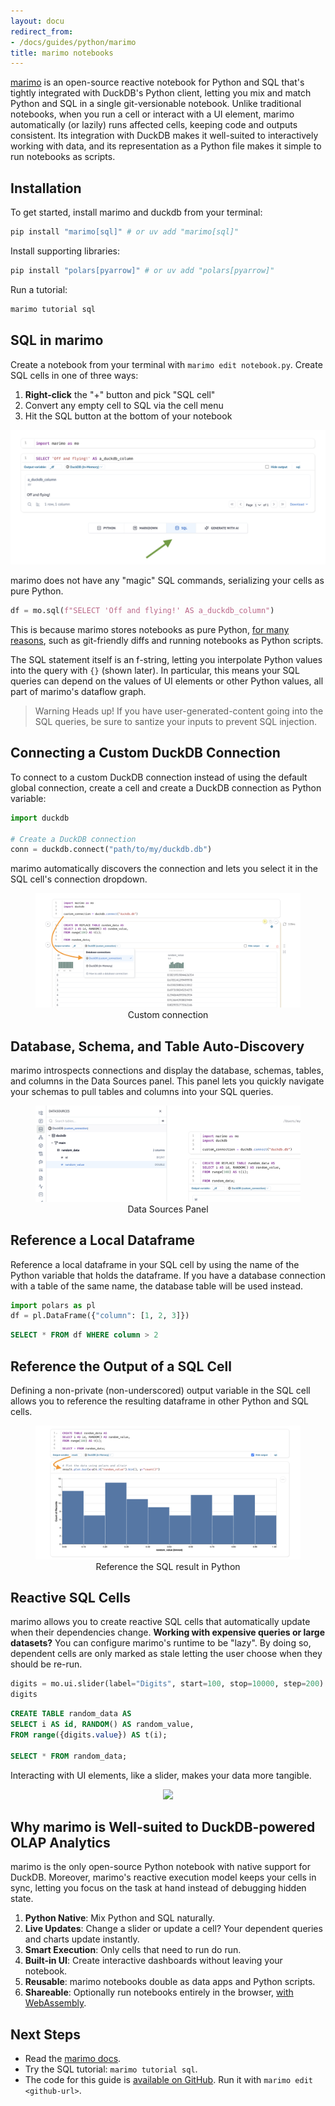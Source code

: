 ```yaml
---
layout: docu
redirect_from:
- /docs/guides/python/marimo
title: marimo notebooks
---
```


[marimo](https://github.com/marimo-team/marimo) is an open-source reactive
notebook for Python and SQL that's tightly integrated with DuckDB's Python
client, letting you mix and match Python and SQL in a single git-versionable
notebook. Unlike traditional notebooks, when you run a cell or interact with a
UI element, marimo automatically (or lazily) runs affected cells, keeping code
and outputs consistent. Its integration with DuckDB makes it well-suited to
interactively working with data, and its representation as a Python file makes
it simple to run notebooks as scripts.

## Installation

To get started, install marimo and duckdb from your terminal:

```bash
pip install "marimo[sql]" # or uv add "marimo[sql]"
```

Install supporting libraries:

```bash
pip install "polars[pyarrow]" # or uv add "polars[pyarrow]"
```

Run a tutorial:

```bash
marimo tutorial sql
```

## SQL in marimo

Create a notebook from your terminal with `marimo edit notebook.py`. Create SQL
cells in one of three ways:

1. **Right-click** the "+" button and pick "SQL cell"
2. Convert any empty cell to SQL via the cell menu
3. Hit the SQL button at the bottom of your notebook

<img src="/images/guides/marimo/marimo-sql-button.png"/>

marimo does not have any "magic" SQL commands, serializing your cells as pure Python.

```python
df = mo.sql(f"SELECT 'Off and flying!' AS a_duckdb_column")
```

This is because marimo stores notebooks as pure Python, [for many reasons](https://marimo.io/blog/python-not-json), such as git-friendly diffs and running notebooks as Python scripts.

The SQL statement itself is an f-string, letting you interpolate Python values into the query with `{}` (shown later). In particular, this means your SQL queries can depend on the values of UI elements or other Python values, all part of marimo's dataflow graph.

> Warning Heads up!
> If you have user-generated-content going into the SQL queries, be sure to santize your inputs to prevent SQL injection.

## Connecting a Custom DuckDB Connection

To connect to a custom DuckDB connection instead of using the default global connection, create a cell and create a DuckDB connection as Python variable:

```python
import duckdb

# Create a DuckDB connection
conn = duckdb.connect("path/to/my/duckdb.db")
```

marimo automatically discovers the connection and lets you select it in the SQL cell's connection dropdown.

<div align="center">
  <figure>
    <img src="/images/guides/marimo/marimo-custom-connection.png"/>
    <figcaption>Custom connection</figcaption>
  </figure>
</div>


## Database, Schema, and Table Auto-Discovery

marimo introspects connections and display the database, schemas, tables, and columns in the Data Sources panel. This panel lets you quickly navigate your schemas to pull tables and columns into your SQL queries.

<div align="center">
  <figure>
    <img src="/images/guides/marimo/marimo-datasource-discovery.png"/>
    <figcaption>Data Sources Panel</figcaption>
  </figure>
</div>


## Reference a Local Dataframe

Reference a local dataframe in your SQL cell by using the name of the
Python variable that holds the dataframe. If you have a database connection
with a table of the same name, the database table will be used instead.

```python
import polars as pl
df = pl.DataFrame({"column": [1, 2, 3]})
```

```sql
SELECT * FROM df WHERE column > 2
```

## Reference the Output of a SQL Cell

Defining a non-private (non-underscored) output variable in the SQL cell allows you to reference the resulting dataframe in other Python and SQL cells.

<div align="center">
  <figure>
    <img src="/images/guides/marimo/marimo-sql-result.png"/>
    <figcaption>Reference the SQL result in Python</figcaption>
  </figure>
</div>

## Reactive SQL Cells

marimo allows you to create reactive SQL cells that automatically update when their dependencies change. **Working with expensive queries or large datasets?** You can configure marimo's runtime to be "lazy". By doing so, dependent cells are only marked as stale letting the user choose when they should be re-run.

```python
digits = mo.ui.slider(label="Digits", start=100, stop=10000, step=200)
digits
```

```sql
CREATE TABLE random_data AS
SELECT i AS id, RANDOM() AS random_value,
FROM range({digits.value}) AS t(i);

SELECT * FROM random_data;
```

Interacting with UI elements, like a slider, makes your data more tangible.

<div align="center">
  <img src="/images/guides/marimo/marimo-reactive-sql.gif"/>
</div>


## Why marimo is Well-suited to DuckDB-powered OLAP Analytics

marimo is the only open-source Python notebook with native support for DuckDB.
Moreover, marimo's reactive execution model keeps your cells in sync, letting
you focus on the task at hand instead of debugging hidden state.

1. **Python Native**: Mix Python and SQL naturally.
2. **Live Updates**: Change a slider or update a cell? Your dependent queries and charts update instantly.
3. **Smart Execution**: Only cells that need to run do run.
4. **Built-in UI**: Create interactive dashboards without leaving your notebook.
5. **Reusable**: marimo notebooks double as data apps and Python scripts.
6. **Shareable**: Optionally run notebooks entirely in the browser, [with WebAssembly](https://docs.marimo.io/guides/wasm/).

## Next Steps

* Read the [marimo docs](https://docs.marimo.io/).
* Try the SQL tutorial: `marimo tutorial sql`.
* The code for this guide is [available on GitHub](https://github.com/marimo-team/marimo/blob/main/examples/sql/duckdb_example.py). Run it with `marimo edit <github-url>`.
